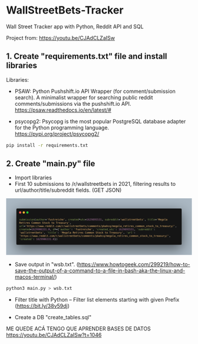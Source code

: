 # WallStreetBets-Tracker

Wall Street Tracker app with Python, Reddit API and SQL

Project from: https://youtu.be/CJAdCLZaISw

## 1. Create "requirements.txt" file and install libraries

Libraries:

- PSAW: Python Pushshift.io API Wrapper (for comment/submission search). A minimalist wrapper for searching public reddit comments/submissions via the pushshift.io API. https://psaw.readthedocs.io/en/latest/#

- psycopg2: Psycopg is the most popular PostgreSQL database adapter for the Python programming language. https://pypi.org/project/psycopg2/

```bash
pip install -r requirements.txt
```

## 2. Create "main.py" file

- Import libraries
- First 10 submissions to /r/wallstreetbets in 2021, filtering results to url/author/title/subreddit fields. (GET JSON)

![](wsb-json.png)

- Save output in "wsb.txt". (https://www.howtogeek.com/299219/how-to-save-the-output-of-a-command-to-a-file-in-bash-aka-the-linux-and-macos-terminal/)

```bash
python3 main.py > wsb.txt
```

- Filter title with Python – Filter list elements starting with given Prefix (https://bit.ly/38v59dj)

- Create a DB "create_tables.sql"

ME QUEDE ACÁ TENGO QUE APRENDER BASES DE DATOS https://youtu.be/CJAdCLZaISw?t=1046
